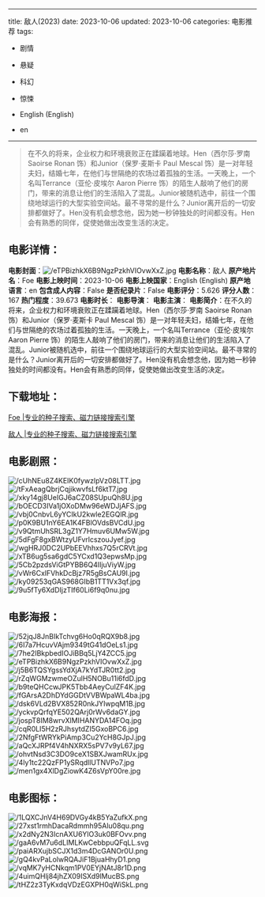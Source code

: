 
---
title: 敌人(2023)
date: 2023-10-06
updated: 2023-10-06
categories: 电影推荐
tags:
- 剧情
- 悬疑
- 科幻
- 惊悚

- English (English)
- en
---


> 在不久的将来，企业权力和环境衰败正在蹂躏着地球。Hen（西尔莎·罗南 Saoirse Ronan 饰）和Junior（保罗·麦斯卡 Paul Mescal 饰）是一对年轻夫妇，结婚七年，在他们与世隔绝的农场过着孤独的生活。一天晚上，一个名叫Terrance（亚伦·皮埃尔 Aaron Pierre 饰）的陌生人敲响了他们的房门，带来的消息让他们的生活陷入了混乱。Junior被随机选中，前往一个围绕地球运行的大型实验空间站。最不寻常的是什么？Junior离开后的一切安排都做好了。Hen没有机会想念他，因为她一秒钟独处的时间都没有。Hen会有熟悉的同伴，促使她做出改变生活的决定。

## **电影详情**：

**电影封面**：<img src="https://image.tmdb.org/t/p/w200/eTPBizhkX6B9NgzPzkhVIOvwXxZ.jpg" alt="/eTPBizhkX6B9NgzPzkhVIOvwXxZ.jpg" title="/eTPBizhkX6B9NgzPzkhVIOvwXxZ.jpg">
**电影名称**：敌人
**原产地片名**：Foe
**电影上映时间**：2023-10-06
**电影上映国家**：English (English)
**原产地语言**：en
**包含成人内容**：False
**是否纪录片**：False
**电影评分**：5.626
**评分人数**：167
**热门程度**：39.673
**电影时长**：
**电影导演**：
**电影主演**：
**电影简介**：在不久的将来，企业权力和环境衰败正在蹂躏着地球。Hen（西尔莎·罗南 Saoirse Ronan 饰）和Junior（保罗·麦斯卡 Paul Mescal 饰）是一对年轻夫妇，结婚七年，在他们与世隔绝的农场过着孤独的生活。一天晚上，一个名叫Terrance（亚伦·皮埃尔 Aaron Pierre 饰）的陌生人敲响了他们的房门，带来的消息让他们的生活陷入了混乱。Junior被随机选中，前往一个围绕地球运行的大型实验空间站。最不寻常的是什么？Junior离开后的一切安排都做好了。Hen没有机会想念他，因为她一秒钟独处的时间都没有。Hen会有熟悉的同伴，促使她做出改变生活的决定。

## **下载地址**：
[Foe |专业的种子搜索、磁力链接搜索引擎](https://movie.amd794.com:2083/?search=Foe&ordering=&mode=match_phrase&page_size=10&page=1)

[敌人 |专业的种子搜索、磁力链接搜索引擎](https://movie.amd794.com:2083/?search=%E6%95%8C%E4%BA%BA&ordering=&mode=match_phrase&page_size=10&page=1)
 

## **电影剧照**：
<img src="https://image.tmdb.org/t/p/original/cUhNEu8Z4KEIK0fywzlpVz08LTT.jpg" alt="/cUhNEu8Z4KEIK0fywzlpVz08LTT.jpg" title="/cUhNEu8Z4KEIK0fywzlpVz08LTT.jpg"><img src="https://image.tmdb.org/t/p/original/tFxAeagQbrjCqjikwvfsLf6ktT7.jpg" alt="/tFxAeagQbrjCqjikwvfsLf6ktT7.jpg" title="/tFxAeagQbrjCqjikwvfsLf6ktT7.jpg"><img src="https://image.tmdb.org/t/p/original/xky14gj8UeIGJ6aCZ08SUpuQh8U.jpg" alt="/xky14gj8UeIGJ6aCZ08SUpuQh8U.jpg" title="/xky14gj8UeIGJ6aCZ08SUpuQh8U.jpg"><img src="https://image.tmdb.org/t/p/original/bOECD3IVa1jOXoDMw96eWDJjAFS.jpg" alt="/bOECD3IVa1jOXoDMw96eWDJjAFS.jpg" title="/bOECD3IVa1jOXoDMw96eWDJjAFS.jpg"><img src="https://image.tmdb.org/t/p/original/vbj0CnbvL6yYCIkU2kwle2EGQlR.jpg" alt="/vbj0CnbvL6yYCIkU2kwle2EGQlR.jpg" title="/vbj0CnbvL6yYCIkU2kwle2EGQlR.jpg"><img src="https://image.tmdb.org/t/p/original/p0K9BU1nY6EA1K4FBlOVdsBVCdU.jpg" alt="/p0K9BU1nY6EA1K4FBlOVdsBVCdU.jpg" title="/p0K9BU1nY6EA1K4FBlOVdsBVCdU.jpg"><img src="https://image.tmdb.org/t/p/original/v9QtmUhSRL3gZ1Y7Hmuv6UMw5W.jpg" alt="/v9QtmUhSRL3gZ1Y7Hmuv6UMw5W.jpg" title="/v9QtmUhSRL3gZ1Y7Hmuv6UMw5W.jpg"><img src="https://image.tmdb.org/t/p/original/5dFgF8gxBWtzyUFvrlcszouJyef.jpg" alt="/5dFgF8gxBWtzyUFvrlcszouJyef.jpg" title="/5dFgF8gxBWtzyUFvrlcszouJyef.jpg"><img src="https://image.tmdb.org/t/p/original/wgHRJ0DC2UPbEEVhhxs7Q5rCRVt.jpg" alt="/wgHRJ0DC2UPbEEVhhxs7Q5rCRVt.jpg" title="/wgHRJ0DC2UPbEEVhhxs7Q5rCRVt.jpg"><img src="https://image.tmdb.org/t/p/original/xTB6ug5sa6gdC5YCxd1Q3epwsMp.jpg" alt="/xTB6ug5sa6gdC5YCxd1Q3epwsMp.jpg" title="/xTB6ug5sa6gdC5YCxd1Q3epwsMp.jpg"><img src="https://image.tmdb.org/t/p/original/5Cb2pzdsViGtPYBB6Q4IIjuViyW.jpg" alt="/5Cb2pzdsViGtPYBB6Q4IIjuViyW.jpg" title="/5Cb2pzdsViGtPYBB6Q4IIjuViyW.jpg"><img src="https://image.tmdb.org/t/p/original/vWr6CxlFVhkDcBjz7R5gBsCAU9I.jpg" alt="/vWr6CxlFVhkDcBjz7R5gBsCAU9I.jpg" title="/vWr6CxlFVhkDcBjz7R5gBsCAU9I.jpg"><img src="https://image.tmdb.org/t/p/original/ky09253qGAS968GIbB1TT1Vx3qf.jpg" alt="/ky09253qGAS968GIbB1TT1Vx3qf.jpg" title="/ky09253qGAS968GIbB1TT1Vx3qf.jpg"><img src="https://image.tmdb.org/t/p/original/9u5fTy6XdDIjzTIf60Li6f9q0nu.jpg" alt="/9u5fTy6XdDIjzTIf60Li6f9q0nu.jpg" title="/9u5fTy6XdDIjzTIf60Li6f9q0nu.jpg">

## **电影海报**：
<img src="https://image.tmdb.org/t/p/original/52jqJ8JnBIkTchvg6Ho0qRQX9b8.jpg" alt="/52jqJ8JnBIkTchvg6Ho0qRQX9b8.jpg" title="/52jqJ8JnBIkTchvg6Ho0qRQX9b8.jpg"><img src="https://image.tmdb.org/t/p/original/6I7a7HcuvVAjm9349tG41dOeLs1.jpg" alt="/6I7a7HcuvVAjm9349tG41dOeLs1.jpg" title="/6I7a7HcuvVAjm9349tG41dOeLs1.jpg"><img src="https://image.tmdb.org/t/p/original/7he2IBkpbedIOJiBBq5LjY4ZCC5.jpg" alt="/7he2IBkpbedIOJiBBq5LjY4ZCC5.jpg" title="/7he2IBkpbedIOJiBBq5LjY4ZCC5.jpg"><img src="https://image.tmdb.org/t/p/original/eTPBizhkX6B9NgzPzkhVIOvwXxZ.jpg" alt="/eTPBizhkX6B9NgzPzkhVIOvwXxZ.jpg" title="/eTPBizhkX6B9NgzPzkhVIOvwXxZ.jpg"><img src="https://image.tmdb.org/t/p/original/j5B6TQSYgssYdXjA7kYdTJR0tt2.jpg" alt="/j5B6TQSYgssYdXjA7kYdTJR0tt2.jpg" title="/j5B6TQSYgssYdXjA7kYdTJR0tt2.jpg"><img src="https://image.tmdb.org/t/p/original/rZqWGMzwmeOZulH5NOBu11i6fdD.jpg" alt="/rZqWGMzwmeOZulH5NOBu11i6fdD.jpg" title="/rZqWGMzwmeOZulH5NOBu11i6fdD.jpg"><img src="https://image.tmdb.org/t/p/original/b9teQHCcwJPK5Tbb4AeyCulZF4K.jpg" alt="/b9teQHCcwJPK5Tbb4AeyCulZF4K.jpg" title="/b9teQHCcwJPK5Tbb4AeyCulZF4K.jpg"><img src="https://image.tmdb.org/t/p/original/fGArsA2DhDYdGGDtVVBWpaWL4ba.jpg" alt="/fGArsA2DhDYdGGDtVVBWpaWL4ba.jpg" title="/fGArsA2DhDYdGGDtVVBWpaWL4ba.jpg"><img src="https://image.tmdb.org/t/p/original/dsk6VLd2BVX852R0nkJYIwpqM1B.jpg" alt="/dsk6VLd2BVX852R0nkJYIwpqM1B.jpg" title="/dsk6VLd2BVX852R0nkJYIwpqM1B.jpg"><img src="https://image.tmdb.org/t/p/original/yckvpQrfqYE502QArj0rWv6daGY.jpg" alt="/yckvpQrfqYE502QArj0rWv6daGY.jpg" title="/yckvpQrfqYE502QArj0rWv6daGY.jpg"><img src="https://image.tmdb.org/t/p/original/jospT8IM8wrvXlMIHANYDA14FOq.jpg" alt="/jospT8IM8wrvXlMIHANYDA14FOq.jpg" title="/jospT8IM8wrvXlMIHANYDA14FOq.jpg"><img src="https://image.tmdb.org/t/p/original/cqR0LI5H2zRJhsytdZI5GxoBPC6.jpg" alt="/cqR0LI5H2zRJhsytdZI5GxoBPC6.jpg" title="/cqR0LI5H2zRJhsytdZI5GxoBPC6.jpg"><img src="https://image.tmdb.org/t/p/original/2NfgFtWRYkPiAmp3Cu2YcH8GJpJ.jpg" alt="/2NfgFtWRYkPiAmp3Cu2YcH8GJpJ.jpg" title="/2NfgFtWRYkPiAmp3Cu2YcH8GJpJ.jpg"><img src="https://image.tmdb.org/t/p/original/aQcXJRPf4V4hNXRX5sPV7v9yL67.jpg" alt="/aQcXJRPf4V4hNXRX5sPV7v9yL67.jpg" title="/aQcXJRPf4V4hNXRX5sPV7v9yL67.jpg"><img src="https://image.tmdb.org/t/p/original/ohvtNsd3C3DO9ceX1SBXJwamRUx.jpg" alt="/ohvtNsd3C3DO9ceX1SBXJwamRUx.jpg" title="/ohvtNsd3C3DO9ceX1SBXJwamRUx.jpg"><img src="https://image.tmdb.org/t/p/original/4ly1tc22QzFP1ySRqdllUTNVPo7.jpg" alt="/4ly1tc22QzFP1ySRqdllUTNVPo7.jpg" title="/4ly1tc22QzFP1ySRqdllUTNVPo7.jpg"><img src="https://image.tmdb.org/t/p/original/men1gx4XlDgZiowK4Z6sVpY00re.jpg" alt="/men1gx4XlDgZiowK4Z6sVpY00re.jpg" title="/men1gx4XlDgZiowK4Z6sVpY00re.jpg">

## **电影图标**：
<img src="https://image.tmdb.org/t/p/original/1LQXCJnV4H69DVGy4kB5YaZufkX.png" alt="/1LQXCJnV4H69DVGy4kB5YaZufkX.png" title="/1LQXCJnV4H69DVGy4kB5YaZufkX.png"><img src="https://image.tmdb.org/t/p/original/27xst1rmhDacaRdmmh95Alu08qu.png" alt="/27xst1rmhDacaRdmmh95Alu08qu.png" title="/27xst1rmhDacaRdmmh95Alu08qu.png"><img src="https://image.tmdb.org/t/p/original/x2dNy2N3IcnAXU6YlO3uk0BFOvv.png" alt="/x2dNy2N3IcnAXU6YlO3uk0BFOvv.png" title="/x2dNy2N3IcnAXU6YlO3uk0BFOvv.png"><img src="https://image.tmdb.org/t/p/original/gaA6vM7u6dLIMLKwCebbpuQFqLL.svg" alt="/gaA6vM7u6dLIMLKwCebbpuQFqLL.svg" title="/gaA6vM7u6dLIMLKwCebbpuQFqLL.svg"><img src="https://image.tmdb.org/t/p/original/paiARXujbSCJX1d3m4DcGANOr0U.png" alt="/paiARXujbSCJX1d3m4DcGANOr0U.png" title="/paiARXujbSCJX1d3m4DcGANOr0U.png"><img src="https://image.tmdb.org/t/p/original/gQ4kvPaLolwRQAJiF1BjuaHhyD1.png" alt="/gQ4kvPaLolwRQAJiF1BjuaHhyD1.png" title="/gQ4kvPaLolwRQAJiF1BjuaHhyD1.png"><img src="https://image.tmdb.org/t/p/original/vqMK7yHCNkqm1PV0EYjNAtJ8r1D.png" alt="/vqMK7yHCNkqm1PV0EYjNAtJ8r1D.png" title="/vqMK7yHCNkqm1PV0EYjNAtJ8r1D.png"><img src="https://image.tmdb.org/t/p/original/4uimQHlj84jhZX09ISXd9lMucBS.png" alt="/4uimQHlj84jhZX09ISXd9lMucBS.png" title="/4uimQHlj84jhZX09ISXd9lMucBS.png"><img src="https://image.tmdb.org/t/p/original/tHZ2z3TyKxdqVDzEGXPH0qWiSkL.png" alt="/tHZ2z3TyKxdqVDzEGXPH0qWiSkL.png" title="/tHZ2z3TyKxdqVDzEGXPH0qWiSkL.png">
